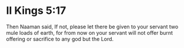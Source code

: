 # II Kings 5:17

Then Naaman said, If not, please let there be given to your servant two mule loads of earth, for from now on your servant will not offer burnt offering or sacrifice to any god but the Lord.
